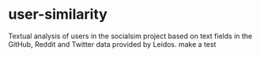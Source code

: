 # user-similarity

Textual analysis of users in the socialsim project based on text fields in the GitHub, Reddit and Twitter data provided by Leidos.
make a test
